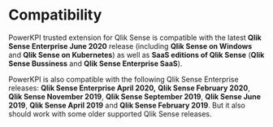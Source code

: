 # Compatibility

PowerKPI trusted extension for Qlik Sense is compatible with the latest **Qlik Sense Enterprise June 2020** release \(including **Qlik Sense on Windows** and **Qlik Sense on Kubernetes**\) as well as **SaaS editions of Qlik Sense** \(**Qlik Sense Bussiness** and **Qlik Sense Enterprise SaaS**\).

PowerKPI is also compatible with the following Qlik Sense Enterprise releases: **Qlik Sense Enterprise April 2020,** **Qlik Sense February 2020**,  **Qlik Sense November 2019**, **Qlik Sense September 2019**, **Qlik Sense June 2019**, **Qlik Sense April 2019** and **Qlik Sense February 2019**. But it also should work with some older supported Qlik Sense releases. 

